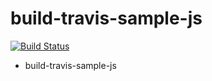 # build-travis-sample-js
[![Build Status](https://www.travis-ci.org/swishqube/build-test.svg?branch=master)](https://www.travis-ci.org/swishqube/build-test)

- build-travis-sample-js
